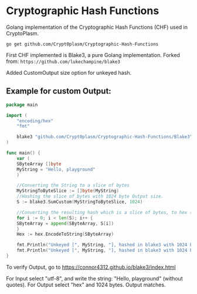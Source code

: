 # Cryptographic Hash Functions

Golang implementation of the Cryptographic Hash Functions (CHF) used in CryptoPlasm.

`go get github.com/Crypt0plasm/Cryptographic-Hash-Functions`

First CHF implemented is Blake3, a pure Golang implementation.
Forked from: `https://github.com/lukechampine/blake3`

Added CustomOutput size option for unkeyed hash.

## Example for custom Output:
```Go
package main

import (
    "encoding/hex"
    "fmt"

    blake3 "github.com/Crypt0plasm/Cryptographic-Hash-Functions/Blake3"
)

func main() {
    var (
	SByteArray []byte
	MyString = "Hello, playground"
    )

    //Converting the String to a slice of bytes
    MyStringToByteSlice := []byte(MyString)
    //Hashing the slice of bytes with 1024 byte Output size.
    S := blake3.SumCustom(MyStringToByteSlice, 1024)

    //Converting the resulting hash which is a slice of bytes, to hex (byte to hex)
    for i := 0; i < len(S); i++ {
	SByteArray = append(SByteArray, S[i])
    }
    Hex := hex.EncodeToString(SByteArray)

    fmt.Println("Unkeyed [", MyString, "], hashed in blake3 with 1024 bit output as byte is:", S)
    fmt.Println("Unkeyed [", MyString, "], hashed in blake3 with 1024 bit output as hex  is:", Hex)
}
```

To verify Output, go to
https://connor4312.github.io/blake3/index.html

For Input select "utf-8", and write the string: "Hello, playground" (without quotes). For Output select "hex" and 1024 bytes.
Output matches.